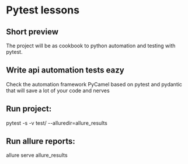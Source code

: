 # Pytest lessons


## Short preview

The project will be as cookbook to python automation and testing with pytest.

## Write api automation tests eazy

Check the automation framework PyCamel based on pytest and pydantic that will save a lot of your code and nerves

## Run project:

pytest -s -v test/ --alluredir=allure_results

## Run allure reports:

allure serve allure_results